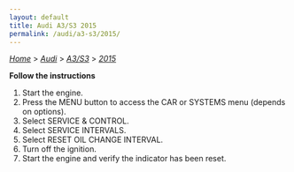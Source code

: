 ```yaml
---
layout: default
title: Audi A3/S3 2015
permalink: /audi/a3-s3/2015/
---
```

[*Home*](/) > [*Audi*](/audi/) > [*A3/S3*](/audi/a3-s3/) > [*2015*](/audi/a3-s3/2015/)

**Follow the instructions**

1. Start the engine.
2. Press the MENU button to access the CAR or SYSTEMS menu (depends on options).
3. Select SERVICE & CONTROL.
4. Select SERVICE INTERVALS.
5. Select RESET OIL CHANGE INTERVAL.
6. Turn off the ignition.
7. Start the engine and verify the indicator has been reset.
